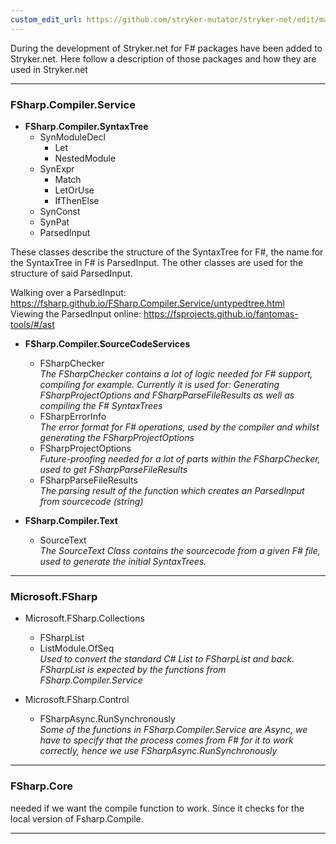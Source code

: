 ```yaml
---
custom_edit_url: https://github.com/stryker-mutator/stryker-net/edit/master/docs/fsharp/Packages.md
---
```


During the development of Stryker.net for F# packages have been added to Stryker.net.
Here follow a description of those packages and how they are used in Stryker.net

---

### FSharp.Compiler.Service
* **FSharp.Compiler.SyntaxTree**
  * SynModuleDecl
    * Let
    * NestedModule
  * SynExpr
    * Match
    * LetOrUse
    * IfThenElse
  * SynConst
  * SynPat
  * ParsedInput

These classes describe the structure of the SyntaxTree for F#, the name for the SyntaxTree in F# is ParsedInput.
The other classes are used for the structure of said ParsedInput.

Walking over a ParsedInput: https://fsharp.github.io/FSharp.Compiler.Service/untypedtree.html  
Viewing the ParsedInput online: https://fsprojects.github.io/fantomas-tools/#/ast

* **FSharp.Compiler.SourceCodeServices**
  * FSharpChecker  
*The FSharpChecker contains a lot of logic needed for F# support, compiling for example. Currently it is used for: Generating FSharpProjectOptions and FSharpParseFileResults as well as compiling the F# SyntaxTrees*
  * FSharpErrorInfo  
*The error format for F# operations, used by the compiler and whilst generating the FSharpProjectOptions*
  * FSharpProjectOptions  
*Future-proofing needed for a lot of parts within the FSharpChecker, used to get FSharpParseFileResults*
  * FSharpParseFileResults  
*The parsing result of the function which creates an ParsedInput from sourcecode (string)*


* **FSharp.Compiler.Text**
  * SourceText  
  *The SourceText Class contains the sourcecode from a given F# file, used to generate the initial SyntaxTrees.*

---

### Microsoft.FSharp
* Microsoft.FSharp.Collections
  * FSharpList
  * ListModule.OfSeq  
  *Used to convert the standard C# List to FSharpList and back. FSharpList is expected by the functions from FSharp.Compiler.Service*

* Microsoft.FSharp.Control
  * FSharpAsync.RunSynchronously  
  *Some of the functions in FSharp.Compiler.Service are Async, we have to specify that the process comes from F# for it to work correctly, hence we use FSharpAsync.RunSynchronously*

---

### FSharp.Core
needed if we want the compile function to work. Since it checks for the local version of Fsharp.Compile.

---
